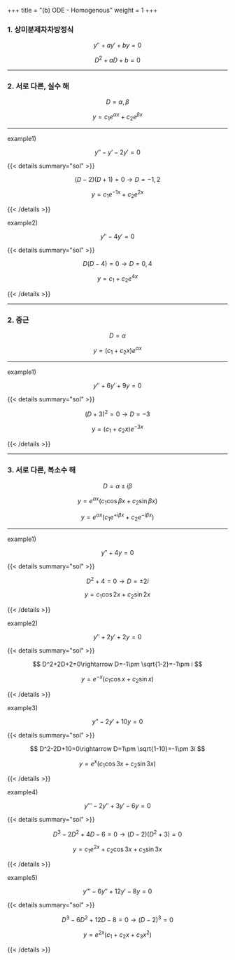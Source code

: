 +++
title = "(b) ODE - Homogenous"
weight = 1
+++

### 1. 상미분제차차방정식

$$
y''+ay'+by=0
$$

$$
D^2+aD+b=0
$$

---

### 2. 서로 다른, 실수 해

$$
D=\alpha,\beta
$$

$$
y=c_1e^{\alpha x}+c_2e^{\beta x}
$$

---

example1)

$$
y''-y'-2y'=0
$$

{{< details summary="sol" >}}

$$
\left(D-2\right)\left(D+1\right)=0\rightarrow D=-1,2 
$$

$$
y=c_1e^{-1x}+c_2e^{2x}
$$

{{< /details >}}

example2)

$$
y''-4y'=0
$$

{{< details summary="sol" >}}

$$
D\left(D-4\right)=0\rightarrow D=0,4
$$

$$
y=c_1+c_2e^{4x}
$$

{{< /details >}}

---

### 2. 중근

$$
D=\alpha
$$

$$
y=\left(c_1+c_2x\right)e^{\alpha x}
$$

---

example1)

$$
y''+6y'+9y=0
$$

{{< details summary="sol" >}}

$$
\left(D+3\right)^2=0 \rightarrow D=-3
$$

$$
y=\left(c_1+c_2x\right)e^{-3x}
$$

{{< /details >}}

---

### 3. 서로 다른, 복소수 해

$$
D=\alpha\pm i\beta
$$

$$
y=e^{\alpha x}\left(c_1\cos\beta x+c_2\sin\beta x\right)
$$

$$
y=e^{\alpha x}\left(c_1e^{+i\beta x}+c_2e^{-i\beta x}\right)
$$

---

example1)

$$
y''+4y=0
$$  

{{< details summary="sol" >}}

$$
D^2+4=0\rightarrow D=\pm 2i
$$

$$
y=c_1\cos 2x+c_2\sin 2x
$$

{{< /details >}}

example2)

$$
y''+2y'+2y=0
$$  

{{< details summary="sol" >}}

$$
D^2+2D+2=0\rightarrow D=-1\pm \sqrt{1-2}=-1\pm i
$$

$$
y=e^{-x}\left(c_1\cos x+c_2\sin x\right)
$$

{{< /details >}}

example3)

$$
y''-2y'+10y=0
$$  

{{< details summary="sol" >}}

$$
D^2-2D+10=0\rightarrow D=1\pm \sqrt{1-10}=-1\pm 3i
$$

$$
y=e^{x}\left(c_1\cos 3x+c_2\sin 3x\right)
$$

{{< /details >}}

example4)

$$
y'''-2y''+3y'-6y=0
$$  

{{< details summary="sol" >}}

$$
D^3-2D^2+4D-6=0\rightarrow \left(D-2\right)\left(D^2+3\right)=0
$$

$$
y=c_1e^{2x}+c_2\cos 3x+c_3\sin 3x
$$

{{< /details >}}

example5)

$$
y'''-6y''+12y'-8y=0
$$  

{{< details summary="sol" >}}

$$
D^3-6D^2+12D-8=0\rightarrow \left(D-2\right)^3=0
$$

$$
y=e^{2x}\left(c_1+c_2x+c_3 x^2\right)
$$

{{< /details >}}